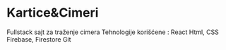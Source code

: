 # Kartice&Cimeri
Fullstack sajt za traženje cimera
Tehnologije korišćene :
React
Html, CSS
Firebase, Firestore
Git

